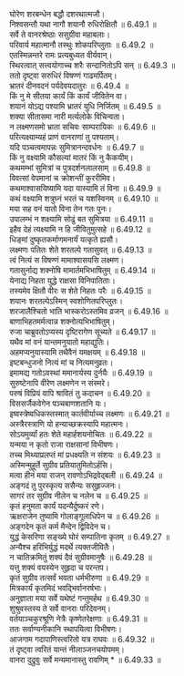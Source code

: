 

  
घोरेण शरबन्धेन बद्धौ दशरथात्मजौ।  
निश्वसन्तौ यथा नागौ शयानौ रुधिरोक्षितौ ॥ 6.49.1 ॥   
सर्वे ते वानरश्रेष्ठाः ससुग्रीवा महाबलाः।  
परिवार्य महात्मानौ तस्थुः शोकपरिप्लुताः ॥ 6.49.2 ॥   
एतस्मिन्नन्तरे रामः प्रत्यबुध्यत वीर्यवान्।  
स्थिरत्वात् सत्त्वयोगाच्च शरैः सन्दानितोऽपि सन् ॥ 6.49.3 ॥   
ततो दृष्ट्वा सरुधिरं विषण्णं गाढमर्पितम्।  
भ्रातरं दीनवदनं पर्यदेवयदातुरः ॥ 6.49.4 ॥   
किं नु मे सीतया कार्यं किं कार्यं जीवितेन वा।  
शयानं योऽद्य पश्यामि भ्रातरं युधि निर्जितम् ॥ 6.49.5 ॥   
शक्या सीतासमा नारी मर्त्यलोके विचिन्वता।  
न लक्ष्मणसमो भ्राता सचिवः साम्परायिकः ॥ 6.49.6 ॥   
परित्यक्ष्याम्यहं प्राणं वानराणां तु पश्यताम्।  
यदि पञ्चत्वमापन्नः सुमित्रानन्दवर्धनः ॥ 6.49.7 ॥   
किं नु वक्ष्यामि कौसल्यां मातरं किं नु कैकयीम्।  
कथमम्भां सुमित्रां च पुत्रदर्शनलालसाम् ॥ 6.49.8 ॥   
विवत्सां वेपमानां च क्रोशन्तीं कुररीमिव।  
कथमाश्वासयिष्यामि यदा यास्यामि तं विना ॥ 6.49.9 ॥   
कथं वक्ष्यामि शत्रुघ्नं भरतं च यशस्विनम् ॥ 6.49.10 ॥   
मया सह वनं यातो विना तेन गतः पुनः।  
उपालम्भं न शक्ष्यामि सोढुं बत सुमित्रया ॥ 6.49.11 ॥   
इहैव देहं त्यक्ष्यामि न हि जीवितुमुत्सहे ॥ 6.49.12 ॥   
धिङ्मां दुष्कृतकर्माणमनार्यं यत्कृते ह्यसौ।  
लक्ष्मणः पतितः शेते शरतल्पे गतासुवत् ॥ 6.49.13 ॥   
त्वं नित्यं स विषण्णं मामाश्वासयसि लक्ष्मण।  
गतासुर्नाद्य शक्नोषि मामार्तमभिभाषितुम् ॥ 6.49.14 ॥   
येनाद्य निहता युद्धे राक्षसा विनिपातिताः।  
तस्यमेव क्षितौ वीरः स शेते निहतः परैः ॥ 6.49.15 ॥   
शयानः शरतल्पेऽस्मिन् स्वशोणितपरिप्लुतः।  
शरजालैश्चितो भाति भास्करोऽस्तमिव व्रजन् ॥ 6.49.16 ॥   
बाणाभिहतमर्मत्वान्न शक्नोत्यभिभाषितुम्।  
रुजा चाब्रुवतोऽप्यस्य दृष्टिरागेण सूच्यते ॥ 6.49.17 ॥   
यथैव मां वनं यान्तमनुयातो महाद्युतिः।  
अहमप्यनुयास्यामि तथैवैनं यमक्षयम् ॥ 6.49.18 ॥   
इष्टबन्धुजनो नित्यं मां च नित्यमनुव्रतः।  
इमामद्य गतोऽवस्थां ममानार्यस्य दुर्नयैः ॥ 6.49.19 ॥   
सुरुष्टेनापि वीरेण लक्ष्मणेन न संस्मरे।  
परुषं विप्रियं वापि श्रावितं तु कदाचन ॥ 6.49.20 ॥   
विससर्जैकवेगेन पञ्चबाणशतानि यः।  
इष्वस्त्रेष्वधिकस्तस्मात् कार्तवीर्याच्च लक्ष्मणः ॥ 6.49.21 ॥   
अस्त्रैरस्त्राणि यो हन्याच्छक्रस्यापि महात्मनः।  
सोऽयमुर्व्यां हतः शेते महार्हशयनोचितः ॥ 6.49.22 ॥   
यन्मया न कृतो राजा राक्षसानां विभीषणः।  
तच्च मिथ्याप्रलप्तं मां प्रधक्ष्यति न संशयः ॥ 6.49.23 ॥   
अस्मिन्मुहूर्ते सुग्रीव प्रतियातुमितोऽर्हसि।  
मत्वा हीनं मया राजन् रावणोऽभिद्रवेद्बली ॥ 6.49.24 ॥   
अङ्गदं तु पुरस्कृत्य ससैन्यः ससुहृज्जनः।  
सागरं तर सुग्रीव नीलेन च नलेन च ॥ 6.49.25 ॥   
कृतं हनुमता कार्यं यदन्यैर्दुष्करं रणे।  
ऋक्षराजेन तुष्यामि गोलाङ्गूलाधिपेन च ॥ 6.49.26 ॥   
अङ्गदेन कृतं कर्म मैन्देन द्विविदेन च।  
युद्धं केसरिणा सङ्ख्ये घोरं सम्पातिना कृतम् ॥ 6.49.27 ॥   
अन्यैश्च हरिभिर्युद्धं मदर्थे त्यक्तजीवितैः।  
न चातिक्रमितुं शक्यं दैवं सुग्रीवमानुषैः ॥ 6.49.28 ॥   
यत्तु शक्यं वयस्येन सुहृदा च परन्तप।  
कृतं सुग्रीव तत्सर्वं भवता धर्मभीरुणा ॥ 6.49.29 ॥   
मित्रकार्यं कृतमिदं भवद्भिर्वानरर्षभाः।  
अनुज्ञाता मया सर्वे यथेष्टं गन्तुमर्हथ ॥ 6.49.30 ॥   
शुश्रुवस्तस्य ते सर्वे वानराः परिदेवनम्।  
वर्तयाञ्चकुरश्रूणि नेत्रैः कृष्णेतरेक्षणाः ॥ 6.49.31 ॥   
ततः सर्वाण्यनीकानि स्थापयित्वा विभीषणः।  
आजगाम गदापाणिस्त्वरितो यत्र राघवः ॥ 6.49.32 ॥   
तं दृष्ट्वा त्वरितं यान्तं नीलाञ्जनचयोपमम्।  
वानरा दुद्रुवुः सर्वे मन्यमानास्तु रावणिम् * ॥ 6.49.33 ॥   
